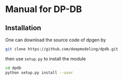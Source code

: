 # Manual for DP-DB


## Installation
One can download the source code of dpgen by 
```bash
git clone https://github.com/deepmodeling/dpdb.git 
```
then use `setup.py` to install the module
```bash
cd dpdb
python setup.py install --user
```

